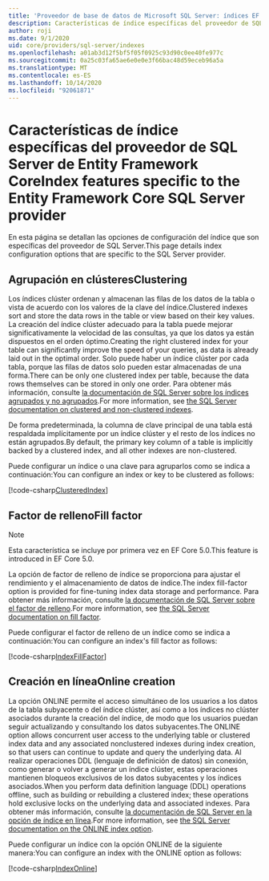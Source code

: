 ```yaml
---
title: 'Proveedor de base de datos de Microsoft SQL Server: índices EF Core'
description: Características de índice específicas del proveedor de SQL Server de Entity Framework Core
author: roji
ms.date: 9/1/2020
uid: core/providers/sql-server/indexes
ms.openlocfilehash: a01ab3d12f5bf5f05f0925c93d90c0ee40fe977c
ms.sourcegitcommit: 0a25c03fa65ae6e0e0e3f66bac48d59eceb96a5a
ms.translationtype: MT
ms.contentlocale: es-ES
ms.lasthandoff: 10/14/2020
ms.locfileid: "92061871"
---
```

# <a name="index-features-specific-to-the-entity-framework-core-sql-server-provider"></a><span data-ttu-id="9afa0-103">Características de índice específicas del proveedor de SQL Server de Entity Framework Core</span><span class="sxs-lookup"><span data-stu-id="9afa0-103">Index features specific to the Entity Framework Core SQL Server provider</span></span>

<span data-ttu-id="9afa0-104">En esta página se detallan las opciones de configuración del índice que son específicas del proveedor de SQL Server.</span><span class="sxs-lookup"><span data-stu-id="9afa0-104">This page details index configuration options that are specific to the SQL Server provider.</span></span>

## <a name="clustering"></a><span data-ttu-id="9afa0-105">Agrupación en clústeres</span><span class="sxs-lookup"><span data-stu-id="9afa0-105">Clustering</span></span>

<span data-ttu-id="9afa0-106">Los índices clúster ordenan y almacenan las filas de los datos de la tabla o vista de acuerdo con los valores de la clave del índice.</span><span class="sxs-lookup"><span data-stu-id="9afa0-106">Clustered indexes sort and store the data rows in the table or view based on their key values.</span></span> <span data-ttu-id="9afa0-107">La creación del índice clúster adecuado para la tabla puede mejorar significativamente la velocidad de las consultas, ya que los datos ya están dispuestos en el orden óptimo.</span><span class="sxs-lookup"><span data-stu-id="9afa0-107">Creating the right clustered index for your table can significantly improve the speed of your queries, as data is already laid out in the optimal order.</span></span> <span data-ttu-id="9afa0-108">Solo puede haber un índice clúster por cada tabla, porque las filas de datos solo pueden estar almacenadas de una forma.</span><span class="sxs-lookup"><span data-stu-id="9afa0-108">There can be only one clustered index per table, because the data rows themselves can be stored in only one order.</span></span> <span data-ttu-id="9afa0-109">Para obtener más información, consulte [la documentación de SQL Server sobre los índices agrupados y no agrupados](/sql/relational-databases/indexes/clustered-and-nonclustered-indexes-described).</span><span class="sxs-lookup"><span data-stu-id="9afa0-109">For more information, see [the SQL Server documentation on clustered and non-clustered indexes](/sql/relational-databases/indexes/clustered-and-nonclustered-indexes-described).</span></span>

<span data-ttu-id="9afa0-110">De forma predeterminada, la columna de clave principal de una tabla está respaldada implícitamente por un índice clúster y el resto de los índices no están agrupados.</span><span class="sxs-lookup"><span data-stu-id="9afa0-110">By default, the primary key column of a table is implicitly backed by a clustered index, and all other indexes are non-clustered.</span></span>

<span data-ttu-id="9afa0-111">Puede configurar un índice o una clave para agruparlos como se indica a continuación:</span><span class="sxs-lookup"><span data-stu-id="9afa0-111">You can configure an index or key to be clustered as follows:</span></span>

[!code-csharp[ClusteredIndex](../../../../samples/core/SqlServer/Indexes/ClusteredIndexContext.cs?name=ClusteredIndex)]

## <a name="fill-factor"></a><span data-ttu-id="9afa0-112">Factor de relleno</span><span class="sxs-lookup"><span data-stu-id="9afa0-112">Fill factor</span></span>

> [!NOTE]
> <span data-ttu-id="9afa0-113">Esta característica se incluye por primera vez en EF Core 5.0.</span><span class="sxs-lookup"><span data-stu-id="9afa0-113">This feature is introduced in EF Core 5.0.</span></span>

<span data-ttu-id="9afa0-114">La opción de factor de relleno de índice se proporciona para ajustar el rendimiento y el almacenamiento de datos de índice.</span><span class="sxs-lookup"><span data-stu-id="9afa0-114">The index fill-factor option is provided for fine-tuning index data storage and performance.</span></span> <span data-ttu-id="9afa0-115">Para obtener más información, consulte [la documentación de SQL Server sobre el factor de relleno](/sql/relational-databases/indexes/specify-fill-factor-for-an-index).</span><span class="sxs-lookup"><span data-stu-id="9afa0-115">For more information, see [the SQL Server documentation on fill factor](/sql/relational-databases/indexes/specify-fill-factor-for-an-index).</span></span>

<span data-ttu-id="9afa0-116">Puede configurar el factor de relleno de un índice como se indica a continuación:</span><span class="sxs-lookup"><span data-stu-id="9afa0-116">You can configure an index's fill factor as follows:</span></span>

[!code-csharp[IndexFillFactor](../../../../samples/core/SqlServer/Indexes/IndexFillFactorContext.cs?name=IndexFillFactor)]

## <a name="online-creation"></a><span data-ttu-id="9afa0-117">Creación en línea</span><span class="sxs-lookup"><span data-stu-id="9afa0-117">Online creation</span></span>

<span data-ttu-id="9afa0-118">La opción ONLINE permite el acceso simultáneo de los usuarios a los datos de la tabla subyacente o del índice clúster, así como a los índices no clúster asociados durante la creación del índice, de modo que los usuarios puedan seguir actualizando y consultando los datos subyacentes.</span><span class="sxs-lookup"><span data-stu-id="9afa0-118">The ONLINE option allows concurrent user access to the underlying table or clustered index data and any associated nonclustered indexes during index creation, so that users can continue to update and query the underlying data.</span></span> <span data-ttu-id="9afa0-119">Al realizar operaciones DDL (lenguaje de definición de datos) sin conexión, como generar o volver a generar un índice clúster, estas operaciones mantienen bloqueos exclusivos de los datos subyacentes y los índices asociados.</span><span class="sxs-lookup"><span data-stu-id="9afa0-119">When you perform data definition language (DDL) operations offline, such as building or rebuilding a clustered index; these operations hold exclusive locks on the underlying data and associated indexes.</span></span> <span data-ttu-id="9afa0-120">Para obtener más información, consulte [la documentación de SQL Server en la opción de índice en línea](/sql/relational-databases/indexes/perform-index-operations-online).</span><span class="sxs-lookup"><span data-stu-id="9afa0-120">For more information, see [the SQL Server documentation on the ONLINE index option](/sql/relational-databases/indexes/perform-index-operations-online).</span></span>

<span data-ttu-id="9afa0-121">Puede configurar un índice con la opción ONLINE de la siguiente manera:</span><span class="sxs-lookup"><span data-stu-id="9afa0-121">You can configure an index with the ONLINE option as follows:</span></span>

[!code-csharp[IndexOnline](../../../../samples/core/SqlServer/Indexes/IndexOnlineContext.cs?name=IndexOnline)]
